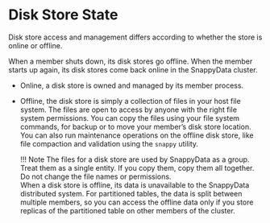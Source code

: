 # Disk Store State

Disk store access and management differs according to whether the store is online or offline.

When a member shuts down, its disk stores go offline. When the member starts up again, its disk stores come back online in the SnappyData cluster.

-   Online, a disk store is owned and managed by its member process.

-   Offline, the disk store is simply a collection of files in your host file system. The files are open to access by anyone with the right file system permissions. You can copy the files using your file system commands, for backup or to move your member’s disk store location. You can also run maintenance operations on the offline disk store, like file compaction and validation using the `snappy` utility. 

	!!! Note
    	The files for a disk store are used by SnappyData as a group. Treat them as a single entity. If you copy them, copy them all together. Do not change the file names or permissions. </br> When a disk store is offline, its data is unavailable to the SnappyData distributed system. For partitioned tables, the data is split between multiple members, so you can access the offline data only if you store replicas of the partitioned table on other members of the cluster.


